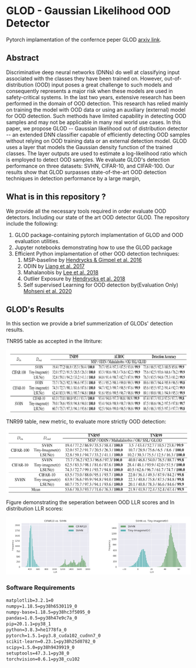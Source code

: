 # GLOD - Gaussian Likelihood OOD Detector
Pytorch implamentation of the confernce peper GLOD [arxiv link](www.google.com).

## Abstract
Discriminative deep neural networks (DNNs) do well at classifying input associated with the classes they have been trained on.
However, out-of-distribution (OOD) input poses a great challenge to such models and consequently represents a major risk when these models are used in safety-critical systems.
In the last two years, extensive research has been performed in the domain of OOD detection.
This research has relied mainly on training the model with OOD data or using an auxiliary (external) model for OOD detection.
Such methods have limited capability in detecting OOD samples and may not be applicable in many real world use cases.
In this paper, we propose GLOD -- Gaussian likelihood out of distribution detector -- an extended DNN classifier capable of efficiently detecting OOD samples without relying on OOD training data or an external detection model.
GLOD uses a layer that models the Gaussian density function of the trained classes.
The layer outputs are used to estimate a log-likelihood ratio which is employed to detect OOD samples.
We evaluate GLOD's detection performance on three datasets: SVHN, CIFAR-10, and CIFAR-100.
Our results show that GLOD surpasses state-of-the-art OOD detection techniques in detection performance by a large margin,

## What is in this repository ?
We provide all the necessary tools required in order evaluate OOD detectors.
Including our state of the art OOD detector GLOD.
The repository include the following:
1. GLOD package-containing pytorch implamentation of GLOD and OOD evaluation utilities.
2. Jupyter notebooks demonstrating how to use the GLOD package
2. Efficient Python implamentation of other OOD detection techniques:
    1. MSP-baseline by [Hendrycks & Gimpel et al. 2016](https://arxiv.org/pdf/1610.02136.pdf)
    1. ODIN by [Liang et al. 2017](https://arxiv.org/pdf/1706.02690.pdf)
    2. Mahalanobis by [Lee et al. 2018](https://papers.nips.cc/paper/7947-a-simple-unified-framework-for-detecting-out-of-distribution-samples-and-adversarial-attacks.pdf)
    3. Outlier Exposure by [Hendrycks et al. 2018](https://arxiv.org/pdf/1812.04606.pdf)
    4. Self supervised Learning for OOD detection by(Evaluation Only) [Mohseni et al. 2020](https://aaai.org/ojs/index.php/AAAI/article/view/5966)


## GLOD's Results
In this section we provide a brief summerization of GLODs' detection results.

TNR95 table as accepted in the litriture:

![alt text](./figures/table1.png)

TNR99 table, new metric, to evaluate more strictly OOD detection:

![alt text](./figures/table2.png)

Figure demonstrating the seperation between OOD LLR scores and In distribution LLR scores:

![alt text](./figures/figure1.png)


<!-- ## GLOD Package
GLOD package for pytorch
```
pip install glod
``` -->

### Software Requirements
```
matplotlib=3.2.1=0
numpy=1.18.5=py38h6530119_0
numpy-base=1.18.5=py38hc3f5095_0
pandas=1.0.5=py38h47e9c7a_0
pip=20.1.1=py38_1
python=3.8.3=he1778fa_0
pytorch=1.5.1=py3.8_cuda102_cudnn7_0
scikit-learn=0.23.1=py38h25d0782_0
scipy=1.5.0=py38h9439919_0
setuptools=47.3.1=py38_0
torchvision=0.6.1=py38_cu102
```
